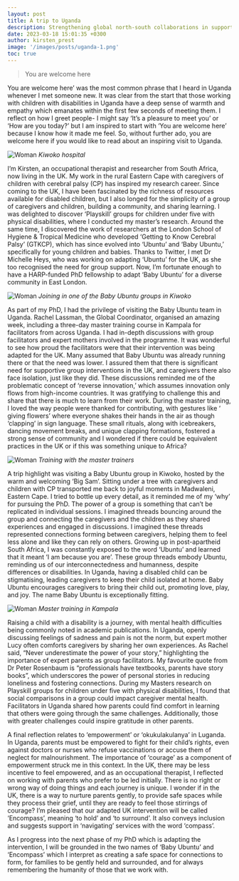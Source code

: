 ```yaml
---
layout: post
title: A trip to Uganda
description: Strengthening global north-south collaborations in supporting caregivers of children with disabilities
date: 2023-03-18 15:01:35 +0300
author: kirsten_prest
image: '/images/posts/uganda-1.png'
toc: true
---
```


> You are welcome here

You are welcome here’ was the most common phrase that I heard in Uganda whenever I met someone new. It was clear from the start that those working with children with disabilities in Uganda have a deep sense of warmth and empathy which emanates within the first few seconds of meeting them. I reflect on how I greet people- I might say ‘It’s a pleasure to meet you’ or ‘How are you today?’ but I am inspired to start with ‘You are welcome here’ because I know how it made me feel. So, without further ado, you are welcome here if you would like to read about an inspiring visit to Uganda.

![Woman]({{site.baseurl}}/images/posts/uganda-2.png)
*Kiwoko hospital*

I’m Kirsten, an occupational therapist and researcher from South Africa, now living in the UK. My work in the rural Eastern Cape with caregivers of children with cerebral palsy (CP) has inspired my research career. Since coming to the UK, I have been fascinated by the richness of resources available for disabled children, but I also longed for the simplicity of a group of caregivers and children, building a community, and sharing learning. I was delighted to discover ‘Playskill’ groups for children under five with physical disabilities, where I conducted my master’s research. Around the same time, I discovered the work of researchers at the London School of Hygiene & Tropical Medicine who developed ‘Getting to Know Cerebral Palsy’ (GTKCP), which has since evolved into ‘Ubuntu’ and ‘Baby Ubuntu,’ specifically for young children and babies. Thanks to Twitter, I met Dr Michelle Heys, who was working on adapting ‘Ubuntu’ for the UK, as she too recognised the need for group support. Now, I’m fortunate enough to have a HARP-funded PhD fellowship to adapt ‘Baby Ubuntu’ for a diverse community in East London.

![Woman]({{site.baseurl}}/images/posts/uganda-3.png)
*Joining in one of the Baby Ubuntu groups in Kiwoko*

As part of my PhD, I had the privilege of visiting the Baby Ubuntu team in Uganda. Rachel Lassman, the Global Coordinator, organised an amazing week, including a three-day master training course in Kampala for facilitators from across Uganda. I had in-depth discussions with group facilitators and expert mothers involved in the programme. It was wonderful to see how proud the facilitators were that their intervention was being adapted for the UK. Many assumed that Baby Ubuntu was already running there or that the need was lower. I assured them that there is significant need for supportive group interventions in the UK, and caregivers there also face isolation, just like they did. These discussions  reminded me of the problematic concept of ‘reverse innovation,’ which assumes innovation only flows from high-income countries. It was gratifying to challenge this and share that there is much to learn from their work. During the master training, I loved the way people were thanked for contributing, with gestures like ‘ giving flowers’ where everyone shakes their hands in the air as though ‘clapping’ in sign language. These small rituals, along with icebreakers, dancing movement breaks, and unique clapping formations, fostered a strong sense of community and I wondered if there could be equivalent practices in the UK or if this was something unique to Africa?

![Woman]({{site.baseurl}}/images/posts/uganda-4.png)
*Training with the master trainers*

A trip highlight was visiting a Baby Ubuntu group in Kiwoko, hosted by the warm and welcoming ‘Big Sam’. Sitting under a tree with caregivers and children with CP transported me back to joyful moments in Madwaleni, Eastern Cape. I tried to bottle up every detail, as it reminded me of my ‘why’ for pursuing the PhD. The power of a group is something that can’t be replicated in individual sessions. I imagined threads bouncing around the group and connecting the caregivers and the children as they shared experiences and engaged in discussions. I imagined these threads represented connections forming between caregivers, helping them to feel less alone and like they can rely on others. Growing up in post-apartheid South Africa, I was constantly exposed to the word ‘Ubuntu’ and learned that it meant ‘I am because you are’. These group threads embody Ubuntu, reminding us of our interconnectedness and humanness, despite differences or disabilities. In Uganda, having a disabled child can be stigmatising, leading caregivers to keep their child isolated at home. Baby Ubuntu encourages caregivers to bring their child out, promoting love, play, and joy. The name Baby Ubuntu is exceptionally fitting.

![Woman]({{site.baseurl}}/images/posts/uganda-5.png)
*Master training in Kampala*

Raising a child with a disability is a journey, with mental health difficulties being commonly noted in academic publications. In Uganda, openly discussing feelings of sadness and pain is not the norm, but expert mother Lucy often comforts caregivers by sharing her own experiences. As Rachel said, “Never underestimate the power of your story,” highlighting the importance of expert parents as group facilitators. My favourite quote from Dr Peter Rosenbaum is “professionals have textbooks, parents have story books”, which underscores the power of personal stories in reducing loneliness and fostering connections. During my Masters research on Playskill groups for children under five with physical disabilities, I found that social comparisons in a group could impact caregiver mental health. Facilitators in Uganda shared how parents could find comfort in learning that others were going through the same challenges. Additionally, those with greater challenges could inspire gratitude in other parents.

A final reflection relates to ‘empowerment’ or ‘okukulakulanya’ in Luganda. In Uganda, parents must be empowered to fight for their child’s rights, even against doctors or nurses who refuse vaccinations or accuse them of neglect for malnourishment. The importance of ‘courage’ as a component of empowerment struck me in this context. In the UK, there may be less incentive to feel empowered, and as an occupational therapist, I reflected on working with parents who prefer to be led initially. There is no right or wrong way of doing things and each journey is unique. I wonder if in the UK, there is a way to nurture parents gently, to provide safe spaces while they process their grief, until they are ready to feel those stirrings of courage? I’m pleased that our adapted UK intervention will be called ‘Encompass’, meaning ‘to hold’ and ‘to surround’. It also conveys inclusion and suggests support in ‘navigating’ services with the word ‘compass’.

As I progress into the next phase of my PhD which is adapting the intervention, I will be grounded in the two names of ‘Baby Ubuntu’ and ‘Encompass’ which I interpret as creating a safe space for connections to form, for families to be gently held and surrounded, and for always remembering the humanity of those that we work with.